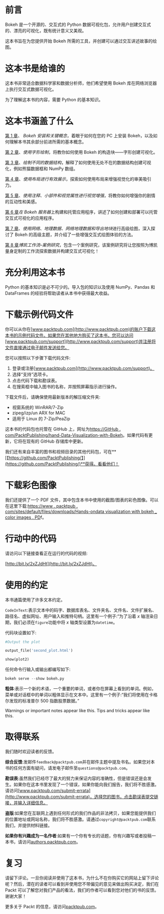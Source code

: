 # 前言

Bokeh 是一个开源的、交互式的 Python 数据可视化包，允许用户创建交互式的、漂亮的可视化，既有统计意义又美观。

这本书旨在为您提供开始 Bokeh 所需的工具，并创建可以通过交互讲述故事的绘图。

# 这本书是给谁的

这本书非常适合数据科学家和数据分析师，他们希望使用 Bokeh 库在网络浏览器上执行交互式数据可视化。

为了理解这本书的内容，需要 Python 的基本知识。

# 这本书涵盖了什么

[第 1 章](1.html#KVCC0-26d590d17b5f4ead8c171a0fe0f74e77)、 *Bokeh 安装和关键概念*，着眼于如何在您的 PC 上安装 Bokeh，以及如何理解本书其余部分前进所需的基本概念。

[第 2 章](2.html#UGI00-26d590d17b5f4ead8c171a0fe0f74e77)、*使用字形绘制*，将教你如何使用 Bokeh 的构造块——字形创建可视化。

[第 3 章](3.html#181NK0-26d590d17b5f4ead8c171a0fe0f74e77)、*绘制不同的数据结构*，解释了如何使用无处不在的数据结构创建可视化，例如熊猫数据框和 NumPy 数组。

[第 4 章](4.html#1JFUC0-26d590d17b5f4ead8c171a0fe0f74e77)、*使用布局进行有效展示*，探索如何使用布局来增强视觉化的审美吸引力。

[第 5 章](5.html#1S2JE0-26d590d17b5f4ead8c171a0fe0f74e77)、*使用注释、小部件和视觉属性进行视觉增强*，将教你如何增强你的剧情的互动性和美感。

[第 6 章](6.html#2I0GC0-26d590d17b5f4ead8c171a0fe0f74e77)*在 Bokeh 服务器*上构建和托管应用程序，讲述了如何创建和部署可以托管交互式可视化的应用程序。

[第 7 章](7.html#2UD7M0-26d590d17b5f4ead8c171a0fe0f74e77)、*使用网络、地理数据、网络地理数据和导出地块*进行高级绘图，深入探讨了 Bokeh 的高级主题，并介绍了一些增强交互式绘图体验的方法。

[第 8 章](8.html#36VSO0-26d590d17b5f4ead8c171a0fe0f74e77)*博凯工作流–案例研究*，包含一个案例研究，该案例研究将让您按照为博凯量身定制的工作流探索数据并构建交互式可视化！

# 充分利用这本书

Python 的基本知识是必不可少的。导入包的知识以及使用 NumPy、Pandas 和 DataFrames 的经验将帮助读者从本书中获得最大收益。

# 下载示例代码文件

你可以从你在[www.packtpub.com](http://www.packtpub.com)的账户下载这本书的示例代码文件。如果您在其他地方购买了这本书，您可以访问[www.packtpub.com/support](http://www.packtpub.com/support)并注册将文件直接通过电子邮件发送给您。

您可以按照以下步骤下载代码文件:

1.  登录或注册[www.packtpub.com](http://www.packtpub.com/support)。
2.  选择“支持”选项卡。
3.  点击代码下载和勘误表。
4.  在搜索框中输入图书的名称，并按照屏幕指示进行操作。

下载文件后，请确保使用最新版本的解压缩文件夹:

*   视窗系统的 WinRAR/7-Zip
*   zipeg/izp/un ARX for MAC
*   适用于 Linux 的 7-Zip/PeaZip

这本书的代码包也托管在 GitHub 上，网址为[https://GitHub . com/PacktPublishing/hand-Data-Visualization-with-Bokeh](https://github.com/PacktPublishing/Hands-on-Data-Visualization-with-Bokeh)。如果代码有更新，它将在现有的 GitHub 存储库中更新。

我们还有来自丰富的图书和视频目录的其他代码包，可在**[【https://github.com/PacktPublishing/】](https://github.com/PacktPublishing/)**获得。看看他们！

# 下载彩色图像

我们还提供了一个 PDF 文件，其中包含本书中使用的截图/图表的彩色图像。可以在这里下载:[https://www . packtpub . com/sites/default/files/downloads/Hands-ondata visualization with bokeh _ color images . PD](https://www.packtpub.com/sites/default/files/downloads/Hands-onDataVisualizationwithBokeh_ColorImages.pd)f。

# 行动中的代码

请访问以下链接查看正在运行的代码的视频:

[http://bit.ly/2xZJdHt](http://bit.ly/2xZJdHt)。

# 使用的约定

本书通篇使用了许多文本约定。

`CodeInText`:表示文本中的码字、数据库表名、文件夹名、文件名、文件扩展名、路径名、虚拟网址、用户输入和推特句柄。这里有一个例子:“为了沿着 *x* 轴渲染日期，我们必须在`figure`功能中将 *x* 轴类型设置为`datetime`。

代码块设置如下:

```py
#Output the plot

output_file('second_plot.html')

show(plot2)
```

任何命令行输入或输出都编写如下:

```py
bokeh serve --show bokeh.py
```

**粗体**:表示一个新的术语，一个重要的单词，或者你在屏幕上看到的单词。例如，菜单或对话框中的单词以粗体显示在文本中。这里有一个例子:“我们将使用在卡格尔发现的标准普尔 500 指数股票数据。”

Warnings or important notes appear like this. Tips and tricks appear like this.

# 取得联系

我们随时欢迎读者的反馈。

**综合反馈**:发邮件`feedback@packtpub.com`并在邮件主题中提及书名。如果您对本书的任何方面有疑问，请发电子邮件至`questions@packtpub.com`。

**勘误表**:虽然我们已经尽了最大的努力来保证内容的准确性，但是错误还是会发生。如果你在这本书里发现了一个错误，如果你能向我们报告，我们将不胜感激。请访问[www.packtpub.com/submit-errata](http://www.packtpub.com/submit-errata)，选择您的图书，点击勘误表提交链接，并输入详细信息。

**盗版**:如果您在互联网上遇到任何形式的我们作品的非法拷贝，如果您能提供我们的位置地址或网站名称，我们将不胜感激。请通过`copyright@packtpub.com`联系我们，并提供材料链接。

**如果你有兴趣成为一名作者**:如果有一个你有专长的话题，你有兴趣写或者投稿一本书，请访问[authors.packtpub.com](http://authors.packtpub.com/)。

# 复习

请留下评论。一旦你阅读并使用了这本书，为什么不在你购买它的网站上留下评论呢？然后，潜在的读者可以看到并使用您不带偏见的意见来做出购买决定，我们在 Packt 可以了解您对我们产品的看法，我们的作者可以看到您对他们的书的反馈。谢谢大家！

更多关于 Packt 的信息，请访问[packtpub.com](https://www.packtpub.com/)。